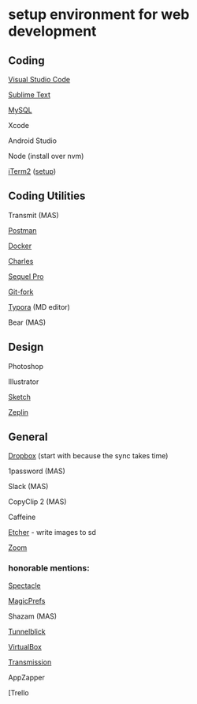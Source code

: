 # setup environment for web development



## Coding

[Visual Studio Code](https://code.visualstudio.com)

[Sublime Text](https://www.sublimetext.com)

[MySQL](https://dev.mysql.com/downloads/mysql/)

Xcode

Android Studio

Node (install over nvm)

[iTerm2](https://www.iterm2.com/) ([setup](./iterm2.md))



## Coding Utilities

Transmit (MAS)

[Postman](https://www.getpostman.com)

[Docker](https://www.docker.com/)

[Charles](https://www.charlesproxy.com/)

[Sequel Pro](https://www.sequelpro.com)

[Git-fork](https://git-fork.com)

[Typora](https://typora.io) (MD editor)

Bear (MAS)



## Design

Photoshop

Illustrator

[Sketch](https://www.sketchapp.com)

[Zeplin](https://zeplin.io)



## General

[Dropbox](https://www.dropbox.com) (start with because the sync takes time)

1password (MAS)

Slack (MAS)

CopyClip 2 (MAS)

Caffeine

[Etcher](https://etcher.io/) - write images to sd

[Zoom](https://zoom.us/)



### honorable mentions:

[Spectacle](https://www.spectacleapp.com)

[MagicPrefs](http://magicprefs.com)

Shazam (MAS)

[Tunnelblick](https://tunnelblick.net)

[VirtualBox](https://www.virtualbox.org)

[Transmission](https://transmissionbt.com)

AppZapper

[Trello
